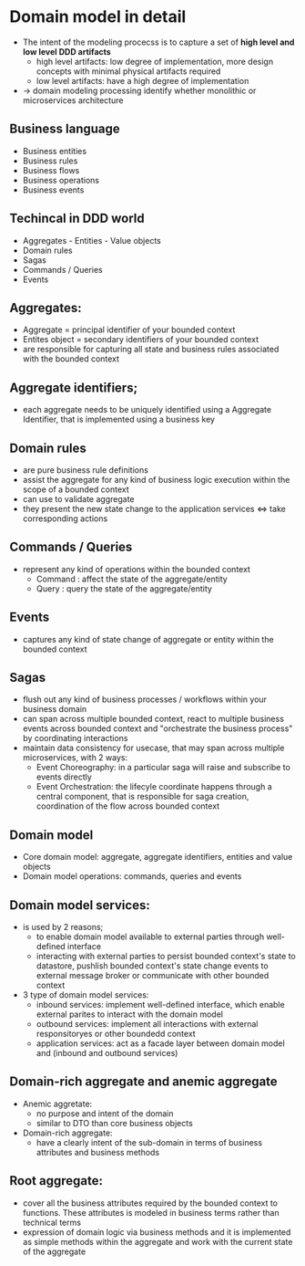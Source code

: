 # Domain model in detail
- The intent of the modeling procecss is to capture a set of <b>high level and low level DDD artifacts</b>
    - high level artifacts: low degree of implementation, more design concepts with minimal physical artifacts required 
    - low level artifacts: have a high degree of implementation
- -> domain modeling processing identify whether monolithic or microservices architecture

## Business language
- Business entities
- Business rules
- Business flows 
- Business operations 
- Business events 

## Techincal in DDD world
- Aggregates - Entities - Value objects 
- Domain rules
- Sagas
- Commands / Queries 
- Events

## Aggregates:
- Aggregate = principal identifier of your bounded context 
- Entites object = secondary identifiers of your bounded context 
- are responsible for capturing all state and business rules associated with the bounded context 

## Aggregate identifiers;
- each aggregate needs to be uniquely identified using a Aggregate Identifier, that is implemented using a business key

## Domain rules 
- are pure business rule definitions 
- assist the aggregate for any kind of business logic execution within the scope of a bounded context 
- can use to validate aggregate 
- they present the new state change to the application services <=> take corresponding actions

## Commands / Queries 
- represent any kind of operations within the bounded context 
    - Command : affect the state of the aggregate/entity
    - Query : query the state of the aggregate/entity 

## Events 
- captures any kind of state change of aggregate or entity within the bounded context 

## Sagas
- flush out any kind of business processes / workflows within your business domain
- can span across multiple bounded context, react to multiple business events across bounded context and "orchestrate the business process" by coordinating interactions
- maintain data consistency for usecase, that may span across multiple microservices, with 2 ways:
    - Event Choreography: in a particular saga will raise and subscribe to events directly
    - Event Orchestration: the lifecyle coordinate happens through a central component, that is responsible for saga creation, coordination of the flow across bounded context 


## Domain model 
- Core domain model: aggregate, aggregate identifiers, entities and value objects
- Domain model operations: commands, queries and events 

## Domain model services:
- is used by 2 reasons;
    - to enable domain model available to external parties through well-defined interface
    - interacting with external parties to persist bounded context's state to datastore, pushlish bounded context's state change events to external message broker or communicate with other bounded context 
- 3 type of domain model services:
    - inbound services: implement well-defined interface, which enable external parites to interact with the domain model
    - outbound services: implement all interactions with external responsitoryes or other boundedd context  
    - application services: act as a facade layer between domain model and (inbound and outbound services)

## Domain-rich aggregate and anemic aggregate
- Anemic aggretate:
    - no purpose and intent of the domain 
    - similar to DTO than core business objects
- Domain-rich aggregate:
    - have a clearly intent of the sub-domain in terms of business attributes and business methods 

## Root aggregate:
- cover all the business attributes required by the bounded context to functions. These attributes is modeled in business terms rather than technical terms 
- expression of domain logic via business methods and it is implemented as simple methods within the aggregate and work with the current state of the aggregate 